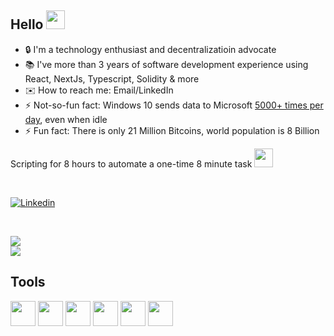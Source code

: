 ## Hello <img src="https://c.tenor.com/SNL9_xhZl9oAAAAi/waving-hand-joypixels.gif" height="30px"/>

- 🔒 I'm a technology enthusiast and decentralizatioin advocate
- 📚 I've more than 3 years of software development experience using React, NextJs, Typescript, Solidity & more
- ✉️ How to reach me: Email/LinkedIn
- ⚡ Not-so-fun fact: Windows 10 sends data to Microsoft [5000+ times per day](https://thehackernews.com/2016/02/microsoft-windows10-privacy.html), even when idle
- ⚡ Fun fact: There is only 21 Million Bitcoins, world population is 8 Billion

Scripting for 8 hours to automate a one-time 8 minute task <img src="https://media.giphy.com/media/WUlplcMpOCEmTGBtBW/giphy.gif" width="30"/>

</br>

[![Linkedin](https://simpleicons.org/icons/system76.svg)](https://linkedin.com/in/antappansg)

</br>

<img src="https://github-readme-stats.vercel.app/api?username=qnxdev&include_all_commits=true&theme=github_dark&title_color=26a0da&icon_color=26a0da&hide_border=true&custom_title=Github%20Stats&show_icons=true"/>\
<img src="https://github-readme-stats.vercel.app/api/top-langs/?username=qnxdev&theme=github_dark&title_color=26a0da&hide_border=true&custom_title=Most%20Used%20Languages&layout=compact&langs_count=10&card_width=445"/>

## Tools
<a href="https://system76.com/"><img style="width: 40px;" src="https://simpleicons.org/icons/system76.svg"/></a>
<a href="https://brave.com/"><img style="width: 40px;" src="https://simpleicons.org/icons/brave.svg"/></a>
<a href="https://vscodium.com/"><img style="width: 40px;" src="https://simpleicons.org/icons/visualstudiocode.svg"/></a>
<a href="https://stackoverflow.com/"><img style="width: 40px;" src="https://simpleicons.org/icons/stackoverflow.svg"/></a>
<a href="https://bitcoin.org/"><img style="width: 40px;" src="https://simpleicons.org/icons/bitcoin.svg"/></a>
<a href="https://gimp.org/"><img style="width: 40px;" src="https://simpleicons.org/icons/gimp.svg"/></a>
